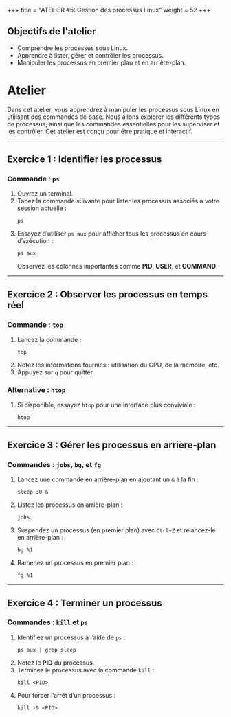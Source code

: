 +++
title = "ATELIER #5: Gestion des processus Linux"
weight = 52
+++


## Objectifs de l'atelier

- Comprendre les processus sous Linux.
- Apprendre à lister, gérer et contrôler les processus.
- Manipuler les processus en premier plan et en arrière-plan.


# Atelier

Dans cet atelier, vous apprendrez à manipuler les processus sous Linux en utilisant des commandes de base. Nous allons explorer les différents types de processus, ainsi que les commandes essentielles pour les superviser et les contrôler. Cet atelier est conçu pour être pratique et interactif.

---

## Exercice 1 : Identifier les processus

### Commande : `ps`
1. Ouvrez un terminal.
2. Tapez la commande suivante pour lister les processus associés à votre session actuelle :
   ```
   ps
   ```
3. Essayez d’utiliser `ps aux` pour afficher tous les processus en cours d’exécution :
   ```
   ps aux
   ```
   Observez les colonnes importantes comme **PID**, **USER**, et **COMMAND**.

---

## Exercice 2 : Observer les processus en temps réel

### Commande : `top`
1. Lancez la commande :
   ```
   top
   ```
2. Notez les informations fournies : utilisation du CPU, de la mémoire, etc.
3. Appuyez sur `q` pour quitter.

### Alternative : `htop`
1. Si disponible, essayez `htop` pour une interface plus conviviale :
   ```
   htop
   ```

---

## Exercice 3 : Gérer les processus en arrière-plan

### Commandes : `jobs`, `bg`, et `fg`

1. Lancez une commande en arrière-plan en ajoutant un `&` à la fin :
   ```
   sleep 30 &
   ```
2. Listez les processus en arrière-plan :
   ```
   jobs
   ```
3. Suspendez un processus (en premier plan) avec `Ctrl+Z` et relancez-le en arrière-plan :
   ```
   bg %1
   ```
4. Ramenez un processus en premier plan :
   ```
   fg %1
   ```

---

## Exercice 4 : Terminer un processus

### Commandes : `kill` et `ps`

1. Identifiez un processus à l’aide de `ps` :
   ```
   ps aux | grep sleep
   ```
2. Notez le **PID** du processus.
3. Terminez le processus avec la commande `kill` :
   ```
   kill <PID>
   ```
4. Pour forcer l’arrêt d’un processus :
   ```
   kill -9 <PID>
   ```



